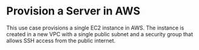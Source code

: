 # Provision a Server in AWS

This use case provisions a single EC2 instance in AWS.
The instance is created in a new VPC with a single public subnet and a security group that allows SSH access from the public internet.
